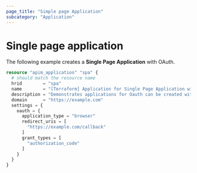 ```yaml
---
page_title: "Simple page Application"
subcategory: "Application"
---
```


# Single page application

The following example creates a **Single Page Application** with OAuth.

```terraform
resource "apim_application" "spa" {
  # should match the resource name
  hrid        = "spa"
  name        = "[Terraform] Application for Single Page Application with OAuth"
  description = "Demonstrates applications for Oauth can be created with Terraform"
  domain      = "https://example.com"
  settings = {
    oauth = {
      application_type = "browser"
      redirect_uris = [
        "https://example.com/callback"
      ]
      grant_types = [
        "authorization_code"
      ]
    }
  }
}
```